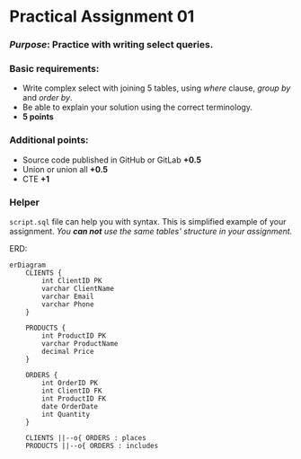 # **Practical Assignment 01**

### **_Purpose_**: Practice with writing select queries.

### Basic requirements:

* Write complex select with joining 5 tables, using _where_ clause, _group by_ and _order by_. 
* Be able to explain your solution using the correct terminology.
* **5 points**


### Additional points:

* Source code published in GitHub or GitLab **+0.5**
* Union or union all **+0.5**
* CTE **+1**

### Helper

`script.sql` file can help you with syntax. This is simplified example of your assignment.
_You **can not** use the same tables' structure in your assignment._

ERD:
```mermaid
erDiagram
    CLIENTS {
        int ClientID PK
        varchar ClientName
        varchar Email
        varchar Phone
    }
    
    PRODUCTS {
        int ProductID PK
        varchar ProductName
        decimal Price
    }
    
    ORDERS {
        int OrderID PK
        int ClientID FK
        int ProductID FK
        date OrderDate
        int Quantity
    }
    
    CLIENTS ||--o{ ORDERS : places
    PRODUCTS ||--o{ ORDERS : includes
```
